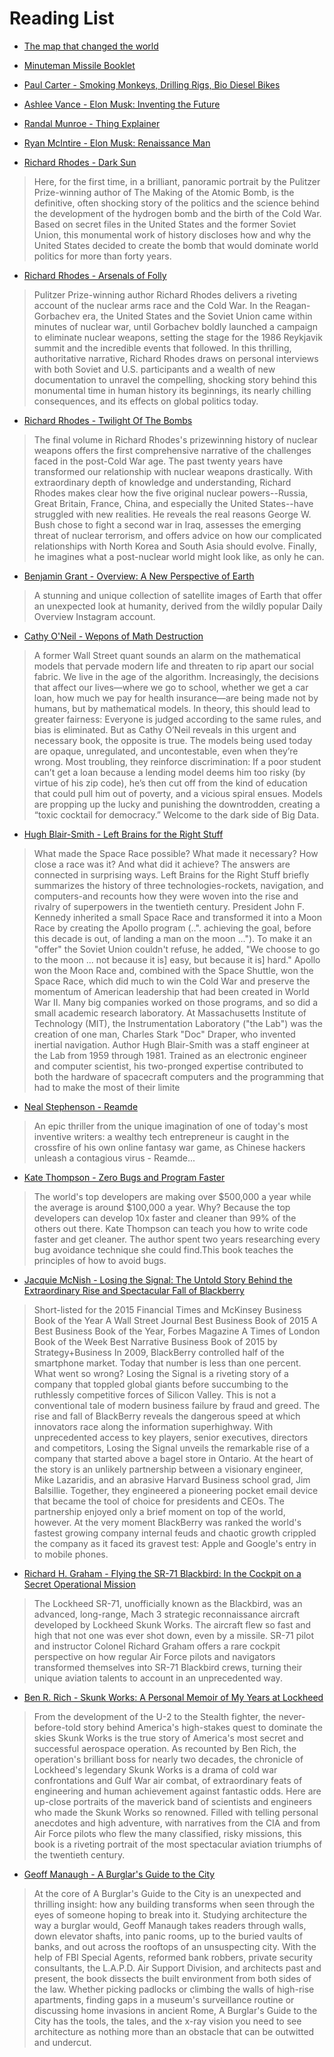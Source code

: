 # Reading List

- [The map that changed the world](https://www.bookdepository.com/Map-That-Changed-World-Author-Historian-Simon-Winchester/9780061767906)
- [Minuteman Missile Booklet](https://muckrock.s3.amazonaws.com/foia_files/2015/11/17/Minuteman_Missile_Booklet_Eastern_National.pdf)
- [Paul Carter - Smoking Monkeys, Drilling Rigs, Bio Diesel Bikes](https://booko.com.au/9781742379074/Smoking-Monkeys-Drilling-Rigs-Bio-diesel-Bikes-and-Other-Stories-The-complete-Paul-Carter)

- [Ashlee Vance - Elon Musk: Inventing the Future](https://booko.com.au/9780062301239/Elon-Musk-Inventing-the-Future)
- [Randal Munroe - Thing Explainer](https://www.amazon.co.uk/Thing-Explainer-Randall-Munroe/dp/1473620910)
- [Ryan McIntire - Elon Musk: Renaissance Man](https://booko.com.au/9781508996477/Elon-Musk-Renaissance-Man)

- [Richard Rhodes - Dark Sun](https://booko.com.au/9780684824147/Dark-Sun)
> Here, for the first time, in a brilliant, panoramic portrait by the Pulitzer Prize-winning author of The Making of the Atomic Bomb, is the definitive, often shocking story of the politics and the science behind the development of the hydrogen bomb and the birth of the Cold War. Based on secret files in the United States and the former Soviet Union, this monumental work of history discloses how and why the United States decided to create the bomb that would dominate world politics for more than forty years.

- [Richard Rhodes - Arsenals of Folly](https://booko.com.au/9780375713941/Arsenals-of-Folly)
> Pulitzer Prize-winning author Richard Rhodes delivers a riveting account of the nuclear arms race and the Cold War. In the Reagan-Gorbachev era, the United States and the Soviet Union came within minutes of nuclear war, until Gorbachev boldly launched a campaign to eliminate nuclear weapons, setting the stage for the 1986 Reykjavik summit and the incredible events that followed. In this thrilling, authoritative narrative, Richard Rhodes draws on personal interviews with both Soviet and U.S. participants and a wealth of new documentation to unravel the compelling, shocking story behind this monumental time in human history its beginnings, its nearly chilling consequences, and its effects on global politics today.

- [Richard Rhodes - Twilight Of The Bombs](https://booko.com.au/9780307387417/Twilight-Of-The-Bombs)
> The final volume in Richard Rhodes's prizewinning history of nuclear weapons offers the first comprehensive narrative of the challenges faced in the post-Cold War age. The past twenty years have transformed our relationship with nuclear weapons drastically. With extraordinary depth of knowledge and understanding, Richard Rhodes makes clear how the five original nuclear powers--Russia, Great Britain, France, China, and especially the United States--have struggled with new realities. He reveals the real reasons George W. Bush chose to fight a second war in Iraq, assesses the emerging threat of nuclear terrorism, and offers advice on how our complicated relationships with North Korea and South Asia should evolve. Finally, he imagines what a post-nuclear world might look like, as only he can.

- [Benjamin Grant - Overview: A New Perspective of Earth](https://www.amazon.com/Overview-Perspective-Earth-Benjamin-Grant/dp/039957865X)
> A stunning and unique collection of satellite images of Earth that offer an unexpected look at humanity, derived from the wildly popular Daily Overview Instagram account.

- [Cathy O'Neil - Wepons of Math Destruction](https://weaponsofmathdestructionbook.com/)
> A former Wall Street quant sounds an alarm on the mathematical models that pervade modern life and threaten to rip apart our social fabric. 
> We live in the age of the algorithm. Increasingly, the decisions that affect our lives—where we go to school, whether we get a car loan, how much we pay for health insurance—are being made not by humans, but by mathematical models. In theory, this should lead to greater fairness: Everyone is judged according to the same rules, and bias is eliminated.
> But as Cathy O’Neil reveals in this urgent and necessary book, the opposite is true. The models being used today are opaque, unregulated, and uncontestable, even when they’re wrong. Most troubling, they reinforce discrimination: If a poor student can’t get a loan because a lending model deems him too risky (by virtue of his zip code), he’s then cut off from the kind of education that could pull him out of poverty, and a vicious spiral ensues. Models are propping up the lucky and punishing the downtrodden, creating a “toxic cocktail for democracy.” Welcome to the dark side of Big Data.

- [Hugh Blair-Smith - Left Brains for the Right Stuff](https://booko.com.au/9780996434539/Left-Brains-for-the-Right-StuffComputers-Space-and-History)
> What made the Space Race possible? What made it necessary? How close a race was it? And what did it achieve? The answers are connected in surprising ways. Left Brains for the Right Stuff briefly summarizes the history of three technologies-rockets, navigation, and computers-and recounts how they were woven into the rise and rivalry of superpowers in the twentieth century. President John F. Kennedy inherited a small Space Race and transformed it into a Moon Race by creating the Apollo program (..". achieving the goal, before this decade is out, of landing a man on the moon ..."). To make it an "offer" the Soviet Union couldn't refuse, he added, "We choose to go to the moon ... not because it is] easy, but because it is] hard." Apollo won the Moon Race and, combined with the Space Shuttle, won the Space Race, which did much to win the Cold War and preserve the momentum of American leadership that had been created in World War II. Many big companies worked on those programs, and so did a small academic research laboratory. At Massachusetts Institute of Technology (MIT), the Instrumentation Laboratory ("the Lab") was the creation of one man, Charles Stark "Doc" Draper, who invented inertial navigation. Author Hugh Blair-Smith was a staff engineer at the Lab from 1959 through 1981. Trained as an electronic engineer and computer scientist, his two-pronged expertise contributed to both the hardware of spacecraft computers and the programming that had to make the most of their limite

- [Neal Stephenson - Reamde]()
> An epic thriller from the unique imagination of one of today's most inventive writers: a wealthy tech entrepreneur is caught in the crossfire of his own online fantasy war game, as Chinese hackers unleash a contagious virus - Reamde...

- [Kate Thompson - Zero Bugs and Program Faster](https://www.amazon.com/dp/0996193308)
> The world's top developers are making over $500,000 a year while the average is around $100,000 a year. Why? Because the top developers can develop 10x faster and cleaner than 99% of the others out there. Kate Thompson can teach you how to write code faster and get cleaner. The author spent two years researching every bug avoidance technique she could find.This book teaches the principles of how to avoid bugs.

- [Jacquie McNish - Losing the Signal: The Untold Story Behind the Extraordinary Rise and Spectacular Fall of Blackberry](https://booko.com.au/9781250060174/Losing-the-Signal-The-Untold-Story-Behind-the-Extraordinary-Rise-and-Spectacular-Fall-of-Blackberry)
> Short-listed for the 2015 Financial Times and McKinsey Business Book of the Year A Wall Street Journal Best Business Book of 2015 A Best Business Book of the Year, Forbes Magazine A Times of London Book of the Week Best Narrative Business Book of 2015 by Strategy+Business In 2009, BlackBerry controlled half of the smartphone market. Today that number is less than one percent. What went so wrong? Losing the Signal is a riveting story of a company that toppled global giants before succumbing to the ruthlessly competitive forces of Silicon Valley. This is not a conventional tale of modern business failure by fraud and greed. The rise and fall of BlackBerry reveals the dangerous speed at which innovators race along the information superhighway. With unprecedented access to key players, senior executives, directors and competitors, Losing the Signal unveils the remarkable rise of a company that started above a bagel store in Ontario. At the heart of the story is an unlikely partnership between a visionary engineer, Mike Lazaridis, and an abrasive Harvard Business school grad, Jim Balsillie. Together, they engineered a pioneering pocket email device that became the tool of choice for presidents and CEOs. The partnership enjoyed only a brief moment on top of the world, however. At the very moment BlackBerry was ranked the world's fastest growing company internal feuds and chaotic growth crippled the company as it faced its gravest test: Apple and Google's entry in to mobile phones.

- [Richard H. Graham - Flying the SR-71 Blackbird: In the Cockpit on a Secret Operational Mission](https://www.amazon.com/Flying-SR-71-Blackbird-Cockpit-Operational/dp/0760332398)
> The Lockheed SR-71, unofficially known as the Blackbird, was an advanced, long-range, Mach 3 strategic reconnaissance aircraft developed by Lockheed Skunk Works. The aircraft flew so fast and high that not one was ever shot down, even by a missile. SR-71 pilot and instructor Colonel Richard Graham offers a rare cockpit perspective on how regular Air Force pilots and navigators transformed themselves into SR-71 Blackbird crews, turning their unique aviation talents to account in an unprecedented way.

- [Ben R. Rich - Skunk Works: A Personal Memoir of My Years at Lockheed](https://www.amazon.com/Skunk-Works-Personal-Memoir-Lockheed/dp/0316743003)
> From the development of the U-2 to the Stealth fighter, the never-before-told story behind America's high-stakes quest to dominate the skies Skunk Works is the true story of America's most secret and successful aerospace operation. As recounted by Ben Rich, the operation's brilliant boss for nearly two decades, the chronicle of Lockheed's legendary Skunk Works is a drama of cold war confrontations and Gulf War air combat, of extraordinary feats of engineering and human achievement against fantastic odds. Here are up-close portraits of the maverick band of scientists and engineers who made the Skunk Works so renowned. Filled with telling personal anecdotes and high adventure, with narratives from the CIA and from Air Force pilots who flew the many classified, risky missions, this book is a riveting portrait of the most spectacular aviation triumphs of the twentieth century.

- [Geoff Manaugh - A Burglar's Guide to the City](https://www.amazon.com/dp/0374117268)
> At the core of A Burglar's Guide to the City is an unexpected and thrilling insight: how any building transforms when seen through the eyes of someone hoping to break into it. Studying architecture the way a burglar would, Geoff Manaugh takes readers through walls, down elevator shafts, into panic rooms, up to the buried vaults of banks, and out across the rooftops of an unsuspecting city.
> With the help of FBI Special Agents, reformed bank robbers, private security consultants, the L.A.P.D. Air Support Division, and architects past and present, the book dissects the built environment from both sides of the law. Whether picking padlocks or climbing the walls of high-rise apartments, finding gaps in a museum's surveillance routine or discussing home invasions in ancient Rome, A Burglar's Guide to the City has the tools, the tales, and the x-ray vision you need to see architecture as nothing more than an obstacle that can be outwitted and undercut.
